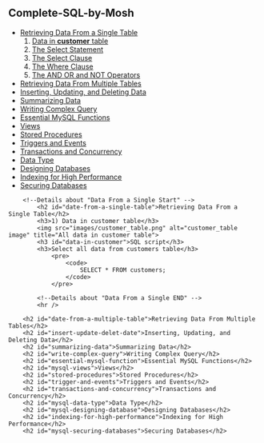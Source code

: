 <!DOCTYPE html>
<html>
<head>
    <script src="https://cdnjs.cloudflare.com/ajax/libs/highlight.js/9.15.8/highlight.min.js">
    </script>
    <!-- link for highlight.js -->
    <script>hljs.initHighlightingOnLoad();</script>
    <link rel="stylesheet"
    href="https://cdnjs.cloudflare.com/ajax/libs/highlight.js/9.15.8/styles/monokai.min.css" />
</head>
        
<body>        
        <h2>Complete-SQL-by-Mosh</h2>
        <ul>
        <li>
            <a href="#date-from-a-single-table">Retrieving Data From a Single Table</a>
            <ol>
                <li>
                    <a href="#data-in-customer">Data in <b>customer</b> table</a>
                </li>
                <li>
                    <a href="">The Select Statement</a>
                </li>
                <li>
                    <a href="#">The Select Clause</a>
                </li>
                <li>
                    <a href="#">The Where Clause</a>
                </li>              
                <li>
                    <a href="#">The AND OR and NOT Operators</a>
                </li>
            </ol>
        </li>
        <li>
            <a href="#date-from-a-multiple-table">Retrieving Data From Multiple Tables</a>
        </li>
        <li>
            <a href="#insert-update-delet-date">Inserting, Updating, and Deleting Data</a>
        </li>
        <li>
            <a href="#summarizing-data">Summarizing Data</a>
        </li>
        <li>
            <a href="#write-complex-query">Writing Complex Query</a>
        </li>
        <li>
            <a href="#essential-mysql-function">Essential MySQL Functions</a>
        </li>
        <li>
            <a href="#mysql-views">Views</a>
        </li>
        <li>
            <a href="#stored-procedures">Stored Procedures</a> 
        </li>
        <li>
            <a href="#trigger-and-events">Triggers and Events</a>
        </li>
        <li>
            <a href="#transactions-and-concurrency">Transactions and Concurrency</a>
        </li>
        <li>
            <a href="#mysql-data-type">Data Type</a>
        </li>
        <li>
            <a href="#mysql-designing-database">Designing Databases</a>
        </li>
        <li>
            <a href="#indexing-for-high-performance">Indexing for High Performance</a>
        </li>
        <li>
            <a href="#mysql-securing-databases">Securing Databases</a>
        </li>
        </ul>

        <!--Details about "Data From a Single Start" -->
            <h2 id="date-from-a-single-table">Retrieving Data From a Single Table</h2>
            <h3>1) Data in customer table</h3>
            <img src="images/customer_table.png" alt="customer_table image" title="All data in customer table"> 
            <h3 id="data-in-customer">SQL script</h3>    
            <h3>Select all data from customers table</h3>
                <pre>
                    <code>
                        SELECT * FROM customers;
                    </code>
                </pre>

            <!--Details about "Data From a Single END" -->
            <hr />
            
        <h2 id="date-from-a-multiple-table">Retrieving Data From Multiple Tables</h2>
        <h2 id="insert-update-delet-date">Inserting, Updating, and Deleting Data</h2>
        <h2 id="summarizing-data">Summarizing Data</h2>
        <h2 id="write-complex-query">Writing Complex Query</h2>
        <h2 id="essential-mysql-function">Essential MySQL Functions</h2>
        <h2 id="mysql-views">Views</h2>
        <h2 id="stored-procedures">Stored Procedures</h2>
        <h2 id="trigger-and-events">Triggers and Events</h2>
        <h2 id="transactions-and-concurrency">Transactions and Concurrency</h2>
        <h2 id="mysql-data-type">Data Type</h2>
        <h2 id="mysql-designing-database">Designing Databases</h2>
        <h2 id="indexing-for-high-performance">Indexing for High Performance</h2>
        <h2 id="mysql-securing-databases">Securing Databases</h2>
</body>
</html>
